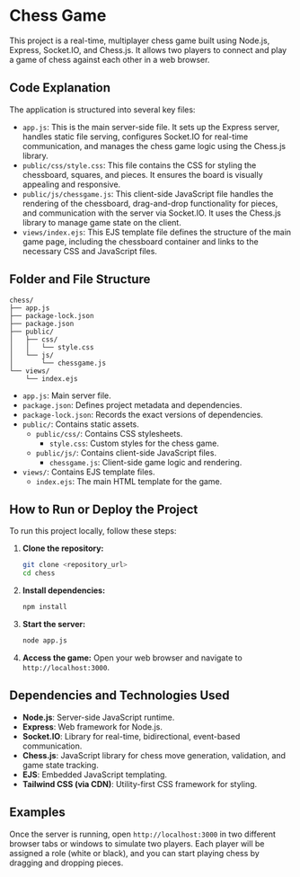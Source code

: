 # Chess Game

This project is a real-time, multiplayer chess game built using Node.js, Express, Socket.IO, and Chess.js. It allows two players to connect and play a game of chess against each other in a web browser.

## Code Explanation

The application is structured into several key files:

- `app.js`: This is the main server-side file. It sets up the Express server, handles static file serving, configures Socket.IO for real-time communication, and manages the chess game logic using the Chess.js library.
- `public/css/style.css`: This file contains the CSS for styling the chessboard, squares, and pieces. It ensures the board is visually appealing and responsive.
- `public/js/chessgame.js`: This client-side JavaScript file handles the rendering of the chessboard, drag-and-drop functionality for pieces, and communication with the server via Socket.IO. It uses the Chess.js library to manage game state on the client.
- `views/index.ejs`: This EJS template file defines the structure of the main game page, including the chessboard container and links to the necessary CSS and JavaScript files.

## Folder and File Structure

```
chess/
├── app.js
├── package-lock.json
├── package.json
├── public/
│   ├── css/
│   │   └── style.css
│   └── js/
│       └── chessgame.js
└── views/
    └── index.ejs
```

- `app.js`: Main server file.
- `package.json`: Defines project metadata and dependencies.
- `package-lock.json`: Records the exact versions of dependencies.
- `public/`: Contains static assets.
  - `public/css/`: Contains CSS stylesheets.
    - `style.css`: Custom styles for the chess game.
  - `public/js/`: Contains client-side JavaScript files.
    - `chessgame.js`: Client-side game logic and rendering.
- `views/`: Contains EJS template files.
  - `index.ejs`: The main HTML template for the game.

## How to Run or Deploy the Project

To run this project locally, follow these steps:

1.  **Clone the repository:**
    ```bash
    git clone <repository_url>
    cd chess
    ```

2.  **Install dependencies:**
    ```bash
    npm install
    ```

3.  **Start the server:**
    ```bash
    node app.js
    ```

4.  **Access the game:**
    Open your web browser and navigate to `http://localhost:3000`.

## Dependencies and Technologies Used

-   **Node.js**: Server-side JavaScript runtime.
-   **Express**: Web framework for Node.js.
-   **Socket.IO**: Library for real-time, bidirectional, event-based communication.
-   **Chess.js**: JavaScript library for chess move generation, validation, and game state tracking.
-   **EJS**: Embedded JavaScript templating.
-   **Tailwind CSS (via CDN)**: Utility-first CSS framework for styling.

## Examples

Once the server is running, open `http://localhost:3000` in two different browser tabs or windows to simulate two players. Each player will be assigned a role (white or black), and you can start playing chess by dragging and dropping pieces.